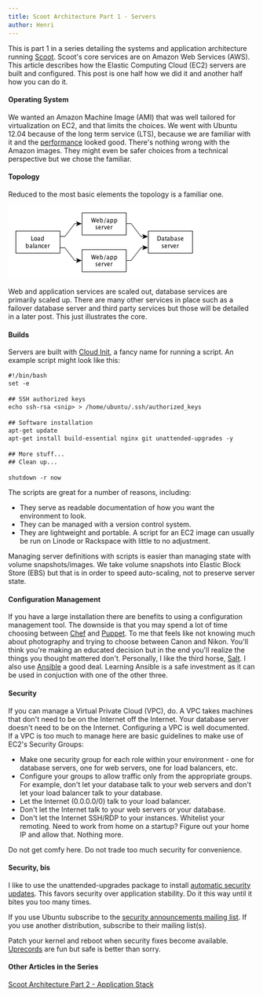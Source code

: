 ```yaml
---
title: Scoot Architecture Part 1 - Servers
author: Henri
---
```


This is part 1 in a series detailing the systems and application architecture
running [Scoot](http://scoot.io). Scoot's core services are on Amazon Web
Services (AWS). This article describes how the Elastic Computing Cloud (EC2)
servers are built and configured. This post is one half how we did it and
another half how you can do it.

#### Operating System

We wanted an Amazon Machine Image (AMI) that was well tailored for
virtualization on EC2, and that limits the choices. We went with Ubuntu 12.04
because of the long term service (LTS), because we are familiar with it and the
[performance](http://www.phoronix.com/scan.php?page=article&item=amazon_ec2_nov12&num=1)
looked good. There's nothing wrong with the Amazon images. They might even be
safer choices from a technical perspective but we chose the familiar.

#### Topology

Reduced to the most basic elements the topology is a familiar one.

![](/images/scoot-basic-arch.png)

Web and application services are scaled out, database services are primarily
scaled up. There are many other services in place such as a failover database
server and third party services but those will be detailed in a later post. This
just illustrates the core.

#### Builds

Servers are built with [Cloud Init](https://help.ubuntu.com/community/CloudInit),
a fancy name for running a script. An example script might look like this:

```
#!/bin/bash
set -e

## SSH authorized keys
echo ssh-rsa <snip> > /home/ubuntu/.ssh/authorized_keys

## Software installation
apt-get update
apt-get install build-essential nginx git unattended-upgrades -y

## More stuff...
## Clean up...

shutdown -r now
```

The scripts are great for a number of reasons, including:

- They serve as readable documentation of how you want the environment
  to look.
- They can be managed with a version control system.
- They are lightweight and portable. A script for an EC2 image can usually be
  run on Linode or Rackspace with little to no adjustment.

Managing server definitions with scripts is easier than managing state with
volume snapshots/images. We take volume snapshots into Elastic Block Store
(EBS) but that is in order to speed auto-scaling, not to preserve server state.

#### Configuration Management

If you have a large installation there are benefits to using a configuration
management tool. The downside is that you may spend a lot of time choosing
between [Chef](http://www.opscode.com/chef/) and
[Puppet](https://puppetlabs.com/). To me that feels like not knowing much about
photography and trying to choose between Canon and Nikon. You'll think you're
making an educated decision but in the end you'll realize the things you thought
mattered don't. Personally, I like the third horse,
[Salt](http://docs.saltstack.com/). I also  use [Ansible](http://ansible.cc/) a
good deal. Learning Ansible is a safe investment as it can be used in conjuction
with one of the other three.

#### Security

If you can manage a Virtual Private Cloud (VPC), do. A VPC takes machines that
don't need to be on the Internet off the Internet. Your database server doesn't
need to be on the Internet. Configuring a VPC is well documented.  If a VPC is
too much to manage here are basic guidelines to make use of EC2's Security
Groups:

- Make one security group for each role within your environment - one for
  database servers, one for web servers, one for load balancers, etc.
- Configure your groups to allow traffic only from the appropriate groups. For
  example, don't let your database talk to your web servers and don't let your
  load balancer talk to your database.
- Let the Internet (0.0.0.0/0) talk to your load balancer.
- Don't let the Internet talk to your web servers or your database.
- Don't let the Internet SSH/RDP to your instances. Whitelist your remoting.
  Need to work from home on a startup? Figure out your home IP and allow that.
  Nothing more.

Do not get comfy here. Do not trade too much security for convenience.

#### Security, bis

I like to use the unattended-upgrades package to install [automatic security
updates](https://help.ubuntu.com/community/AutomaticSecurityUpdates).  This
favors security over application stability. Do it this way until it bites you
too many times.

If you use Ubuntu subscribe to the
[security announcements mailing list](https://lists.ubuntu.com/mailman/listinfo/ubuntu-security-announce).
If you use another distribution, subscribe to their mailing list(s).

Patch your kernel and reboot when security fixes become available.
[Uprecords](http://podgorny.cz/moin/Uptimed) are fun but safe is better than
sorry.

#### Other Articles in the Series

[Scoot Architecture Part 2 - Application Stack](../scoot-stack/)

